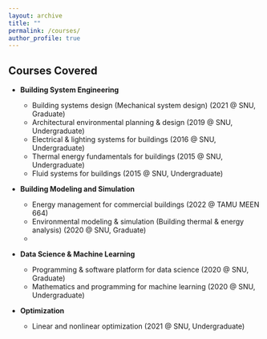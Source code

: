```yaml
---
layout: archive
title: ""
permalink: /courses/
author_profile: true
---
```


Courses Covered
-----
* **Building System Engineering**
  * Building systems design (Mechanical system design) (2021 @ SNU, Graduate)
  * Architectural environmental planning & design (2019 @ SNU, Undergraduate)
  * Electrical & lighting systems for buildings (2016 @ SNU, Undergraduate)
  * Thermal energy fundamentals for buildings (2015 @ SNU, Undergraduate)
  * Fluid systems for buildings (2015 @ SNU, Undergraduate)

* **Building Modeling and Simulation**
  * Energy management for commercial buildings (2022 @ TAMU MEEN 664)
  * Environmental modeling & simulation (Building thermal & energy analysis) (2020 @ SNU, Graduate)
  * 
* **Data Science & Machine Learning**
  * Programming & software platform for data science (2020 @ SNU, Graduate)
  * Mathematics and programming for machine learning (2020 @ SNU, Undergraduate)

* **Optimization**
  * Linear and nonlinear optimization (2021 @ SNU, Undergraduate)
